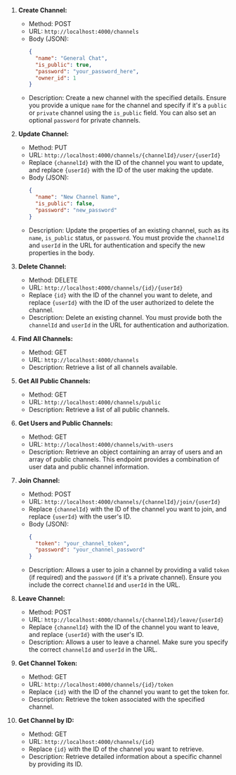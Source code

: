 1. **Create Channel:**

   - Method: POST
   - URL: `http://localhost:4000/channels`
   - Body (JSON):
     ```json
     {
       "name": "General Chat",
       "is_public": true,
       "password": "your_password_here",
       "owner_id": 1
     }
     ```
   - Description: Create a new channel with the specified details. Ensure you provide a unique `name` for the channel and specify if it's a `public` or `private` channel using the `is_public` field. You can also set an optional `password` for private channels.

2. **Update Channel:**

   - Method: PUT
   - URL: `http://localhost:4000/channels/{channelId}/user/{userId}`
   - Replace `{channelId}` with the ID of the channel you want to update, and replace `{userId}` with the ID of the user making the update.
   - Body (JSON):
     ```json
     {
       "name": "New Channel Name",
       "is_public": false,
       "password": "new_password"
     }
     ```
   - Description: Update the properties of an existing channel, such as its `name`, `is_public` status, or `password`. You must provide the `channelId` and `userId` in the URL for authentication and specify the new properties in the body.

3. **Delete Channel:**

   - Method: DELETE
   - URL: `http://localhost:4000/channels/{id}/{userId}`
   - Replace `{id}` with the ID of the channel you want to delete, and replace `{userId}` with the ID of the user authorized to delete the channel.
   - Description: Delete an existing channel. You must provide both the `channelId` and `userId` in the URL for authentication and authorization.

4. **Find All Channels:**

   - Method: GET
   - URL: `http://localhost:4000/channels`
   - Description: Retrieve a list of all channels available.

5. **Get All Public Channels:**

   - Method: GET
   - URL: `http://localhost:4000/channels/public`
   - Description: Retrieve a list of all public channels.

6. **Get Users and Public Channels:**

   - Method: GET
   - URL: `http://localhost:4000/channels/with-users`
   - Description: Retrieve an object containing an array of users and an array of public channels. This endpoint provides a combination of user data and public channel information.

7. **Join Channel:**

   - Method: POST
   - URL: `http://localhost:4000/channels/{channelId}/join/{userId}`
   - Replace `{channelId}` with the ID of the channel you want to join, and replace `{userId}` with the user's ID.
   - Body (JSON):
     ```json
     {
       "token": "your_channel_token",
       "password": "your_channel_password"
     }
     ```
   - Description: Allows a user to join a channel by providing a valid `token` (if required) and the `password` (if it's a private channel). Ensure you include the correct `channelId` and `userId` in the URL.

8. **Leave Channel:**

   - Method: POST
   - URL: `http://localhost:4000/channels/{channelId}/leave/{userId}`
   - Replace `{channelId}` with the ID of the channel you want to leave, and replace `{userId}` with the user's ID.
   - Description: Allows a user to leave a channel. Make sure you specify the correct `channelId` and `userId` in the URL.

9. **Get Channel Token:**

   - Method: GET
   - URL: `http://localhost:4000/channels/{id}/token`
   - Replace `{id}` with the ID of the channel you want to get the token for.
   - Description: Retrieve the token associated with the specified channel.

10. **Get Channel by ID:**

    - Method: GET
    - URL: `http://localhost:4000/channels/{id}`
    - Replace `{id}` with the ID of the channel you want to retrieve.
    - Description: Retrieve detailed information about a specific channel by providing its ID.
